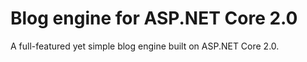 # Blog engine for ASP.NET Core 2.0

A full-featured yet simple blog engine built on ASP.NET Core 2.0.